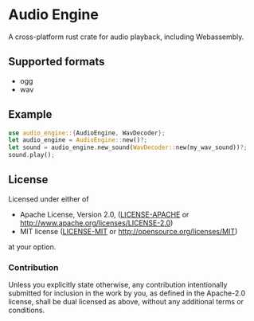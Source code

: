 # Audio Engine

A cross-platform rust crate for audio playback, including Webassembly.

## Supported formats
- ogg
- wav

## Example

```rust
use audio_engine::{AudioEngine, WavDecoder};
let audio_engine = AudioEngine::new()?;
let sound = audio_engine.new_sound(WavDecoder::new(my_wav_sound))?;
sound.play();
```

## License

Licensed under either of

 * Apache License, Version 2.0, ([LICENSE-APACHE](LICENSE-APACHE) or
   http://www.apache.org/licenses/LICENSE-2.0)
 * MIT license ([LICENSE-MIT](LICENSE-MIT) or
   http://opensource.org/licenses/MIT)

at your option.

### Contribution

Unless you explicitly state otherwise, any contribution intentionally submitted
for inclusion in the work by you, as defined in the Apache-2.0 license, shall be
dual licensed as above, without any additional terms or conditions.
